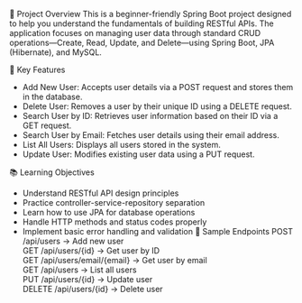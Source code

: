 📌 Project Overview
This is a beginner-friendly Spring Boot project designed to help you understand the fundamentals of building RESTful APIs. The application focuses on managing user data through standard CRUD operations—Create, Read, Update, and Delete—using Spring Boot, JPA (Hibernate), and MySQL.


🎯 Key Features
- Add New User: Accepts user details via a POST request and stores them in the database.
- Delete User: Removes a user by their unique ID using a DELETE request.
- Search User by ID: Retrieves user information based on their ID via a GET request.
- Search User by Email: Fetches user details using their email address.
- List All Users: Displays all users stored in the system.
- Update User: Modifies existing user data using a PUT request.


📚 Learning Objectives
- Understand RESTful API design principles
- Practice controller-service-repository separation
- Learn how to use JPA for database operations
- Handle HTTP methods and status codes properly
- Implement basic error handling and validation
📁 Sample Endpoints
POST    /api/users           → Add new user  
GET     /api/users/{id}      → Get user by ID  
GET     /api/users/email/{email} → Get user by email  
GET     /api/users           → List all users  
PUT     /api/users/{id}      → Update user  
DELETE  /api/users/{id}      → Delete user  
